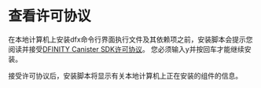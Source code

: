 # 查看许可协议

在本地计算机上安装dfx命令行界面执行文件及其依赖项之前，安装脚本会提示您阅读并接受[DFINITY Canister SDK许可协议](https://sdk.dfinity.org/sdk-license-agreement.txt)。 您必须输入y并按回车才能继续安装。

接受许可协议后，安装脚本将显示有关本地计算机上正在安装的组件的信息。

